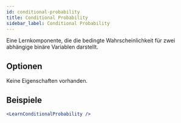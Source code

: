 ```yaml
---
id: conditional-probability
title: Conditional Probability
sidebar_label: Conditional Probability
---
```


Eine Lernkomponente, die die bedingte Wahrscheinlichkeit für zwei abhängige binäre Variablen darstellt.

## Optionen

Keine Eigenschaften vorhanden.

## Beispiele

```jsx live
<LearnConditionalProbability />
```

